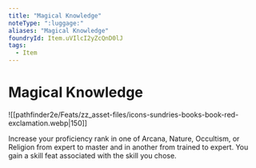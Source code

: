```yaml
---
title: "Magical Knowledge"
noteType: ":luggage:"
aliases: "Magical Knowledge"
foundryId: Item.uVIlcI2yZcQnD0lJ
tags:
  - Item
---
```


# Magical Knowledge
![[pathfinder2e/Feats/zz_asset-files/icons-sundries-books-book-red-exclamation.webp|150]]

Increase your proficiency rank in one of Arcana, Nature, Occultism, or Religion from expert to master and in another from trained to expert. You gain a skill feat associated with the skill you chose.
